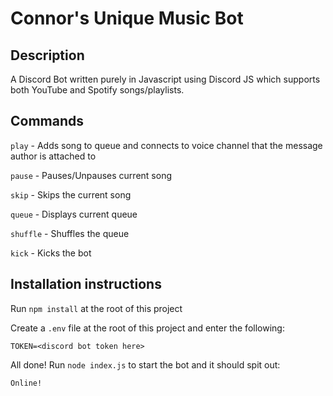 # Connor's Unique Music Bot

## Description

A Discord Bot written purely in Javascript using Discord JS which supports both YouTube and Spotify songs/playlists.

## Commands

`play` - Adds song to queue and connects to voice channel that the message author is attached to

`pause` - Pauses/Unpauses current song

`skip` - Skips the current song

`queue` - Displays current queue

`shuffle` - Shuffles the queue

`kick` - Kicks the bot

## Installation instructions

Run `npm install` at the root of this project

Create a `.env` file at the root of this project and enter the following:

`TOKEN=<discord bot token here>`

All done! Run `node index.js` to start the bot and it should spit out: 

`Online!`